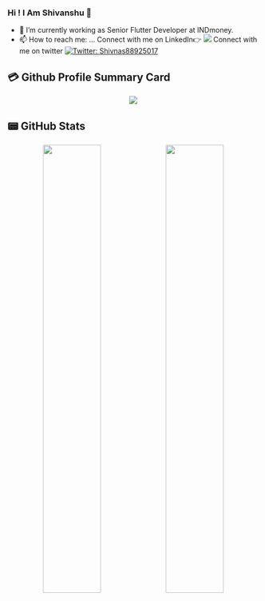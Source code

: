 ### Hi ! I Am Shivanshu 👋

- 🔭 I’m currently working as Senior Flutter Developer at INDmoney.
- 📫 How to reach me: ... 
Connect with me on LinkedIn👉  [<img src = "https://img.shields.io/badge/-LinkedIn-0077B5?style=flat-square&logo=linkedin&logoColor=fff" />](https://www.linkedin.com/in/shivanshusr/)
Connect with me on twitter [![Twitter: Shivnas88925017](https://img.shields.io/twitter/follow/Shivans88925017?style=social)](https://twitter.com/Shivans88925017)


## 💳 Github Profile Summary Card
<p align="center">
  <img src="https://github-profile-summary-cards.vercel.app/api/cards/profile-details?username=FLYINGKRIPTO&theme=vue"/>
</p>

## 📟 GitHub Stats
<p align="center">
	<img width="48%" src="https://github-readme-stats.vercel.app/api?username=FLYINGKRIPTO&show_icons=true&theme=vue" />
	<img width="48%" src="https://github-readme-streak-stats.herokuapp.com/?user=FLYINGKRIPTO&theme=vue" />
</p>



